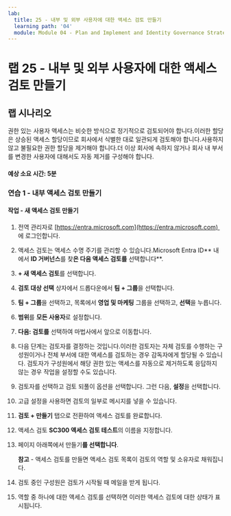 ```yaml
---
lab:
  title: 25 - 내부 및 외부 사용자에 대한 액세스 검토 만들기
  learning path: '04'
  module: Module 04 - Plan and Implement and Identity Governance Strategy
---
```


# 랩 25 - 내부 및 외부 사용자에 대한 액세스 검토 만들기  

## 랩 시나리오

권한 있는 사용자 액세스는 비슷한 방식으로 정기적으로 검토되어야 합니다.이러한 할당은 상승된 액세스 할당이므로 회사에서 식별한 대로 일관되게 검토해야 합니다.사용하지 않고 불필요한 권한 할당을 제거해야 합니다.더 이상 회사에 속하지 않거나 회사 내 부서를 변경한 사용자에 대해서도 자동 제거를 구성해야 합니다.

#### 예상 소요 시간: 5분

### 연습 1 - 내부 액세스 검토 만들기

#### 작업 - 새 액세스 검토 만들기

1. 전역 관리자로 [https://entra.microsoft.com](https://entra.microsoft.com)  에 로그인합니다.

2. 액세스 검토는 액세스 수명 주기를 관리할 수 있습니다.Microsoft Entra ID** 내에서 **ID 거버넌스**를 찾**은 다음 액세스 검토를** 선택합니다**.

3. **+ 새 액세스 검토**를 선택합니다.

4. **검토 대상 선택** 상자에서 드롭다운에서 **팀 + 그룹**을 선택합니다.

5. **팀 + 그룹**을 선택하고, 목록에서 **영업 및 마케팅** 그룹을 선택하고, **선택**을 누릅니다.

6. **범위**를 **모든 사용자**로 설정합니다.

7. **다음: 검토를** 선택하여 마법사에서 앞으로 이동합니다.

8. 다음 단계는 검토자를 결정하는 것입니다.이러한 검토자는 자체 검토를 수행하는 구성원이거나 전체 부서에 대한 액세스를 검토하는 경우 감독자에게 할당될 수 있습니다. 검토자가 구성원에서 해당 권한 있는 액세스를 자동으로 제거하도록 응답하지 않는 경우 작업을 설정할 수도 있습니다.

9. 검토자를 선택하고 검토 되풀이 옵션을 선택합니다.  그런 다음, **설정**을 선택합니다.

10. 고급 설정을 사용하면 검토의 일부로 메시지를 넣을 수 있습니다.

11. **검토 + 만들기** 탭으로 전환하여 액세스 검토를 완료합니다.

12. 액세스 검토 **SC300 액세스 검토 테스트**의 이름을 지정합니다.

13. 페이지 아래쪽에서 만들기**를 선택합니다**.

    **참고** - 액세스 검토를 만들면 액세스 검토 목록이 검토의 역할 및 소유자로 채워집니다.

14. 검토 중인 구성원은 검토가 시작될 때 메일을 받게 됩니다.

15. 역할 중 하나에 대한 액세스 검토를 선택하면 이러한 액세스 검토에 대한 상태가 표시됩니다.
